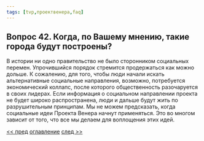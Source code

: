 ```yaml
---
tags: [tvp,проектвенера,faq]
---
```

## Вопрос 42. Когда, по Вашему мнению, такие города будут построены?

В истории ни одно правительство не было сторонником социальных перемен. Упрочившийся порядок стремится продержаться как можно дольше. К сожалению, для того, чтобы люди начали искать альтернативные социальные направления, возможно, потребуется экономический коллапс, после которого общественность разочаруется в своих лидерах. Если информация о социальном направлении проекта не будет широко распространена, люди и дальше будут жить по разрушительным принципам. Мы не можем предсказать, когда социальные идеи Проекта Венера начнут применяться. Это во многом зависит от того, что все мы делаем для воплощения этих идей.

[<< пред](%D0%92%D0%BE%D0%BF%D1%80%D0%BE%D1%81%2041.%20%D0%9F%D1%80%D0%BE%D0%B2%D0%BE%D0%B4%D0%B8%D0%BB%D0%B8%20%D0%BB%D0%B8%20%D0%92%D1%8B%20%D0%BF%D1%80%D0%B5%D0%B4%D0%B2%D0%B0%D1%80%D0%B8%D1%82%D0%B5%D0%BB%D1%8C%D0%BD%D1%83%D1%8E%20%D0%BE%D1%86%D0%B5%D0%BD%D0%BA%D1%83%20%D1%81%D1%82%D0%BE%D0%B8%D0%BC%D0%BE%D1%81%D1%82%D0%B8%20%D1%82%D0%B0%D0%BA%D0%BE%D0%B3%D0%BE%20%D0%BA%D0%BE%D0%BC%D0%BF%D0%BB%D0%B5%D0%BA%D1%81%D0%B0%20%D0%9E%D0%BD%20%D0%B4%D0%B5%D1%88%D0%B5%D0%B2%D0%BB%D0%B5%20%D0%B8%D0%BB%D0%B8%20%D0%B4%D0%BE%D1%80%D0%BE%D0%B6%D0%B5%20%D1%81%D0%BE%D0%B2%D1%80%D0%B5%D0%BC%D0%B5%D0%BD%D0%BD%D0%BE%D0%B3%D0%BE%20%D0%B3%D0%BE%D1%80%D0%BE%D0%B4%D0%B0.md) [оглавление](FAQ%20%D0%BF%D0%BE%20%D0%BF%D1%80%D0%BE%D0%B5%D0%BA%D1%82%D1%83%20%C2%AB%D0%92%D0%B5%D0%BD%D0%B5%D1%80%D0%B0%C2%BB.md) [след >>](%D0%92%D0%BE%D0%BF%D1%80%D0%BE%D1%81%2043.%20%D0%A1%D1%83%D1%89%D0%B5%D1%81%D1%82%D0%B2%D1%83%D0%B5%D1%82%20%D0%BB%D0%B8,%20%D0%BF%D0%BE%20%D0%92%D0%B0%D1%88%D0%B5%D0%BC%D1%83%20%D0%BC%D0%BD%D0%B5%D0%BD%D0%B8%D1%8E,%20%D0%BE%D0%B1%D0%BB%D0%B0%D1%81%D1%82%D1%8C%20%D0%BD%D0%B0%D1%83%D0%BA%D0%B8,%20%D0%BA%D0%BE%D1%82%D0%BE%D1%80%D0%B0%D1%8F%20%D1%8F%D0%B2%D0%BB%D1%8F%D0%B5%D1%82%D1%81%D1%8F%20%D1%81%D0%B0%D0%BC%D0%BE%D0%B9%20%D0%BC%D0%BD%D0%BE%D0%B3%D0%BE%D0%BE%D0%B1%D0%B5%D1%89%D0%B0%D1%8E%D1%89%D0%B5%D0%B9%20%D1%81%20%D1%82%D0%BE%D1%87%D0%BA%D0%B8%20%D0%B7%D1%80%D0%B5%D0%BD%D0%B8%D1%8F%20%D1%82%D0%B5%D1%85%D0%BD%D0%BE%D0%BB%D0%BE%D0%B3%D0%B8%D1%87%D0%B5%D1%81%D0%BA%D0%BE%D0%B3%D0%BE%20%D1%80%D0%B0%D0%B7%D0%B2%D0%B8%D1%82%D0%B8%D1%8F.md)